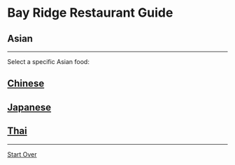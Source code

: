 # Bay Ridge Restaurant Guide
## Asian
---
Select a specific Asian food:
## [Chinese](../Chinese.md)
## [Japanese](../Japanese.md)
## [Thai](../Thai.md)
---
[Start Over](../home.md)